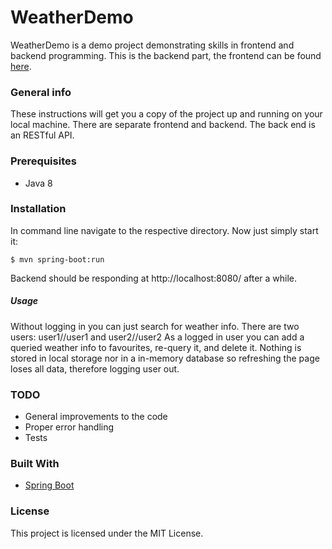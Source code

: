 # WeatherDemo

WeatherDemo is a demo project demonstrating skills in frontend and backend programming. This is the backend part, 
the frontend can be found [here](https://github.com/jhameenaho/weather-demo-backend).

### General info

These instructions will get you a copy of the project up and running on your local machine. There are separate frontend and backend.
The back end is an RESTful API.

### Prerequisites
*  Java 8

### Installation

In command line navigate to the respective directory. Now just simply start it:

```
$ mvn spring-boot:run
```

Backend should be responding at http://localhost:8080/ after a while.

##### Usage

Without logging in you can just search for weather info.
There are two users: user1//user1 and user2//user2
As a logged in user you can add a queried weather info to favourites, re-query it, and delete it.
Nothing is stored in local storage nor in a in-memory database so refreshing the page loses all data, 
therefore logging user out.

### TODO

- General improvements to the code
- Proper error handling
- Tests

### Built With

* [Spring Boot](https://projects.spring.io/spring-boot/)

### License

This project is licensed under the MIT License.